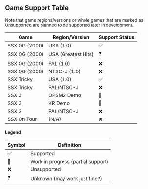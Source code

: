 ## Game Support Table

Note that game regions/versions or whole games that are marked as Unsupported are planned to be supported later in
development..

| Game          | Region/Version      | Support Status |
|---------------|---------------------|----------------|
| SSX OG (2000) | USA (1.0)           | ✅              |
| SSX OG (2000) | USA (Greatest Hits) | ❓              |
| SSX OG (2000) | PAL (1.0)           | ❌              |
| SSX OG (2000) | NTSC-J (1.0)        | ❌              |
| SSX Tricky    | USA (1.0)           | ✅              |
| SSX Tricky    | PAL/NTSC-J          | ❌              |
| SSX 3         | OPSM2 Demo          | 🧩️            |
| SSX 3         | KR Demo             | 🧩             |
| SSX 3         | PAL/NTSC-J          | ❌              |
| SSX On Tour   | (N/A)               | ❌              |

#### Legend

| Symbol | Definition                         |
|--------|------------------------------------|
| ✅️     | Supported                          |
| 🧩️    | Work in progress (partial support) |
| ❌️     | Unsupported                        |
| ❓      | Unknown (may work just fine?)      |

